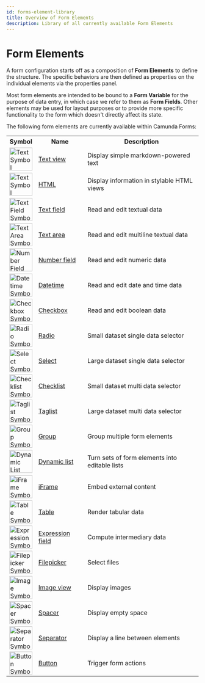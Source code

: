 ```yaml
---
id: forms-element-library
title: Overview of Form Elements
description: Library of all currently available Form Elements
---
```


# Form Elements

A form configuration starts off as a composition of **Form Elements** to define the structure. The specific behaviors are then defined as properties on the individual elements via the properties panel.

Most form elements are intended to be bound to a **Form Variable** for the purpose of data entry, in which case we refer to them as **Form Fields**. Other elements may be used for layout purposes or to provide more specific functionality to the form which doesn't directly affect its state.

The following form elements are currently available within Camunda Forms:

<table>
  <tr>
    <th>Symbol</th>
    <th>Name</th>
    <th>Description</th>
  </tr>

  <tr>
    <td><img src="/img/form-icons/form-text.svg" alt="Text Symbol" height="60"></img></td>
    <td><a href="../forms-element-library-text">Text view</a></td>
    <td>Display simple markdown-powered text</td>
  </tr>

  <tr>
    <td><img src="/img/form-icons/form-html.svg" alt="Text Symbol" height="60"></img></td>
    <td><a href="../forms-element-library-html">HTML</a></td>
    <td>Display information in stylable HTML views</td>
  </tr>

  <tr>
    <td><img src="/img/form-icons/form-textField.svg" alt="Text Field Symbol" height="60"></img></td>
    <td><a href="../forms-element-library-textfield">Text field</a></td>
    <td>Read and edit textual data</td>
  </tr>

   <tr>
    <td><img src="/img/form-icons/form-textArea.svg" alt="Text Area Symbol" height="60"></img></td>
    <td><a href="../forms-element-library-textarea">Text area</a></td>
    <td>Read and edit multiline textual data</td>
  </tr>  
  
  <tr>
    <td><img src="/img/form-icons/form-number.svg" alt="Number Field Symbol" height="60"></img></td>
    <td><a href="../forms-element-library-number">Number field</a></td>
    <td>Read and edit numeric data</td>
  </tr>

   <tr>
    <td><img src="/img/form-icons/form-datetime.svg" alt="Datetime Symbol" height="60"></img></td>
    <td><a href="../forms-element-library-datetime">Datetime</a></td>
    <td>Read and edit date and time data</td>
  </tr>

  <tr>
    <td><img src="/img/form-icons/form-checkbox.svg" alt="Checkbox Symbol" height="60"></img></td>
    <td><a href="../forms-element-library-checkbox">Checkbox</a></td>
    <td>Read and edit boolean data</td>
  </tr>

  <tr>
    <td><img src="/img/form-icons/form-radio.svg" alt="Radio Symbol" height="60"></img></td>
    <td><a href="../forms-element-library-radio">Radio</a></td>
    <td>Small dataset single data selector</td>
  </tr>  
  
  <tr>
    <td><img src="/img/form-icons/form-select.svg" alt="Select Symbol" height="60"></img></td>
    <td><a href="../forms-element-library-select">Select</a></td>
    <td>Large dataset single data selector</td>
  </tr>

  <tr>
    <td><img src="/img/form-icons/form-checklist.svg" alt="Checklist Symbol" height="60"></img></td>
    <td><a href="../forms-element-library-checkbox-group">Checklist</a></td>
    <td>Small dataset multi data selector</td>
  </tr>  
  
  <tr>
    <td><img src="/img/form-icons/form-taglist.svg" alt="Taglist Symbol" height="60"></img></td>
    <td><a href="../forms-element-library-taglist">Taglist</a></td>
    <td>Large dataset multi data selector</td>
  </tr>

  <tr>
    <td><img src="/img/form-icons/form-group.svg" alt="Group Symbol" height="60"></img></td>
    <td><a href="../forms-element-library-group">Group</a></td>
    <td>Group multiple form elements</td>
  </tr>

  <tr>
    <td><img src="/img/form-icons/form-dynamiclist.svg" alt="Dynamic List Symbol" height="60"></img></td>
    <td><a href="../forms-element-library-dynamiclist">Dynamic list</a></td>
    <td>Turn sets of form elements into editable lists</td>
  </tr>

  <tr>
    <td><img src="/img/form-icons/form-iframe.svg" alt="iFrame Symbol" height="60"></img></td>
    <td><a href="../forms-element-library-iframe">iFrame</a></td>
    <td>Embed external content</td>
  </tr>

  <tr>
    <td><img src="/img/form-icons/form-table.svg" alt="Table Symbol" height="60"></img></td>
    <td><a href="../forms-element-library-table">Table</a></td>
    <td>Render tabular data</td>
  </tr>

  <tr>
    <td><img src="/img/form-icons/form-expression.svg" alt="Expression Symbol" height="60"></img></td>
    <td><a href="../forms-element-library-expression">Expression field</a></td>
    <td>Compute intermediary data</td>
  </tr>

  <tr>
    <td><img src="/img/form-icons/form-filepicker.svg" alt="Filepicker Symbol" height="60"></img></td>
    <td><a href="../forms-element-library-filepicker">Filepicker</a></td>
    <td>Select files</td>
  </tr>

  <tr>
    <td><img src="/img/form-icons/form-image.svg" alt="Image Symbol" height="60"></img></td>
    <td><a href="../forms-element-library-image">Image view</a></td>
    <td>Display images</td>
  </tr>

  <tr>
    <td><img src="/img/form-icons/form-spacer.svg" alt="Spacer Symbol" height="60"></img></td>
    <td><a href="../forms-element-library-spacer">Spacer</a></td>
    <td>Display empty space</td>
  </tr>

  <tr>
    <td><img src="/img/form-icons/form-separator.svg" alt="Separator Symbol" height="60"></img></td>
    <td><a href="../forms-element-library-separator">Separator</a></td>
    <td>Display a line between elements</td>
  </tr>

  <tr>
    <td><img src="/img/form-icons/form-button.svg" alt="Button Symbol" height="60"></img></td>
    <td><a href="../forms-element-library-button">Button</a></td>
    <td>Trigger form actions</td>
  </tr>

</table>
